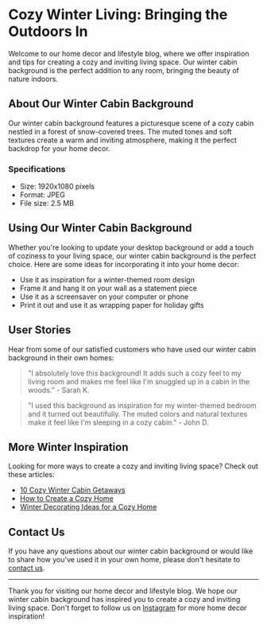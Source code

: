 <!--font:Cabin-->

# Cozy Winter Living: Bringing the Outdoors In

Welcome to our home decor and lifestyle blog, where we offer inspiration and tips for creating a cozy and inviting living space. Our winter cabin background is the perfect addition to any room, bringing the beauty of nature indoors.

## About Our Winter Cabin Background

Our winter cabin background features a picturesque scene of a cozy cabin nestled in a forest of snow-covered trees. The muted tones and soft textures create a warm and inviting atmosphere, making it the perfect backdrop for your home decor.

### Specifications

- Size: 1920x1080 pixels
- Format: JPEG
- File size: 2.5 MB

## Using Our Winter Cabin Background

Whether you're looking to update your desktop background or add a touch of coziness to your living space, our winter cabin background is the perfect choice. Here are some ideas for incorporating it into your home decor:

- Use it as inspiration for a winter-themed room design
- Frame it and hang it on your wall as a statement piece
- Use it as a screensaver on your computer or phone
- Print it out and use it as wrapping paper for holiday gifts

## User Stories

Hear from some of our satisfied customers who have used our winter cabin background in their own homes:

> "I absolutely love this background! It adds such a cozy feel to my living room and makes me feel like I'm snuggled up in a cabin in the woods." - Sarah K.

> "I used this background as inspiration for my winter-themed bedroom and it turned out beautifully. The muted colors and natural textures make it feel like I'm sleeping in a cozy cabin." - John D.

## More Winter Inspiration

Looking for more ways to create a cozy and inviting living space? Check out these articles:

- [10 Cozy Winter Cabin Getaways](#)
- [How to Create a Cozy Home](#)
- [Winter Decorating Ideas for a Cozy Home](#)

## Contact Us

If you have any questions about our winter cabin background or would like to share how you've used it in your own home, please don't hesitate to [contact us](#contact).

---

Thank you for visiting our home decor and lifestyle blog. We hope our winter cabin background has inspired you to create a cozy and inviting living space. Don't forget to follow us on [Instagram](#) for more home decor inspiration!

<!--

Write me content for website with wallpaper which alt text is:

"A cozy winter cabin surrounded by snow-covered trees for a home decor or lifestyle blog"

The name/title of the page should not be 1:1 copy of the alt text but rather a real content of the website which is using this wallpaper.

- Use markdown format 
- Start with heading
- Heading should be short and concise
- The content should look like a real website 
- The website should not be about the wallpaper, wallpaper is just a related background
- Heading should be contain work "wallpaper" or "background"
- Include real sections like references, contact, user stories, etc. use things relevant to the page purpose.
- Feel free to use structure like headings, bullets, numbering, blockquotes, paragraphs, horizontal lines, etc.
- You can use formatting like bold or _italic_
- You can include UTF-8 emojis
- Links should be only #hash anchors (and you can refer to the document itself)
- Do not include images


---


# Winter Cabin Wallpaper for Cozy Home Decor

Welcome to our home decor and lifestyle blog, where we offer inspiration and tips for creating a cozy and inviting living space. Our winter cabin wallpaper is the perfect addition to any room, bringing the beauty of nature indoors.

## About Our Winter Cabin Wallpaper

Our winter cabin wallpaper features a picturesque scene of a cozy cabin nestled in a forest of snow-covered trees. The muted tones and soft textures create a warm and inviting atmosphere, making it the perfect backdrop for your home decor.

### Specifications

- Size: 1920x1080 pixels
- Format: JPEG
- File size: 2.5 MB

## Using Our Winter Cabin Wallpaper

Whether you're looking to update your desktop background or add a touch of coziness to your living space, our winter cabin wallpaper is the perfect choice. Here are some ideas for incorporating it into your home decor:

- Use it as a feature wall in your living room or bedroom
- Frame it and hang it on your wall as a statement piece
- Use it as a screensaver on your computer or phone
- Print it out and use it as wrapping paper for holiday gifts

## User Stories

Hear from some of our satisfied customers who have used our winter cabin wallpaper in their own homes:

> "I absolutely love this wallpaper! It adds such a cozy feel to my living room and makes me feel like I'm snuggled up in a cabin in the woods." - Sarah K.

> "I used this wallpaper as my desktop background and it's made my workday so much more enjoyable. Whenever I need a break, I just look at the beautiful scenery and it transports me to a peaceful place." - John D.

## Contact Us

If you have any questions about our winter cabin wallpaper or would like to share how you've used it in your own home, please don't hesitate to [contact us](#contact).

## References

- [10 Cozy Winter Cabin Getaways](#)
- [How to Create a Cozy Home](#)
- [Winter Decorating Ideas for a Cozy Home](#)

---

Thank you for visiting our home decor and lifestyle blog. We hope our winter cabin wallpaper has inspired you to create a cozy and inviting living space. Don't forget to follow us on [Instagram](#) for more home decor inspiration!


---


Heading should not include word "wallpaper". The website should not be about the wallpaper itself, wallpaper is just a related background, rewrite whole content.


---


# Cozy Winter Living: Bringing the Outdoors In

Welcome to our home decor and lifestyle blog, where we offer inspiration and tips for creating a cozy and inviting living space. Our winter cabin background is the perfect addition to any room, bringing the beauty of nature indoors.

## About Our Winter Cabin Background

Our winter cabin background features a picturesque scene of a cozy cabin nestled in a forest of snow-covered trees. The muted tones and soft textures create a warm and inviting atmosphere, making it the perfect backdrop for your home decor.

### Specifications

- Size: 1920x1080 pixels
- Format: JPEG
- File size: 2.5 MB

## Using Our Winter Cabin Background

Whether you're looking to update your desktop background or add a touch of coziness to your living space, our winter cabin background is the perfect choice. Here are some ideas for incorporating it into your home decor:

- Use it as inspiration for a winter-themed room design
- Frame it and hang it on your wall as a statement piece
- Use it as a screensaver on your computer or phone
- Print it out and use it as wrapping paper for holiday gifts

## User Stories

Hear from some of our satisfied customers who have used our winter cabin background in their own homes:

> "I absolutely love this background! It adds such a cozy feel to my living room and makes me feel like I'm snuggled up in a cabin in the woods." - Sarah K.

> "I used this background as inspiration for my winter-themed bedroom and it turned out beautifully. The muted colors and natural textures make it feel like I'm sleeping in a cozy cabin." - John D.

## More Winter Inspiration

Looking for more ways to create a cozy and inviting living space? Check out these articles:

- [10 Cozy Winter Cabin Getaways](#)
- [How to Create a Cozy Home](#)
- [Winter Decorating Ideas for a Cozy Home](#)

## Contact Us

If you have any questions about our winter cabin background or would like to share how you've used it in your own home, please don't hesitate to [contact us](#contact).

---

Thank you for visiting our home decor and lifestyle blog. We hope our winter cabin background has inspired you to create a cozy and inviting living space. Don't forget to follow us on [Instagram](#) for more home decor inspiration!

-->
